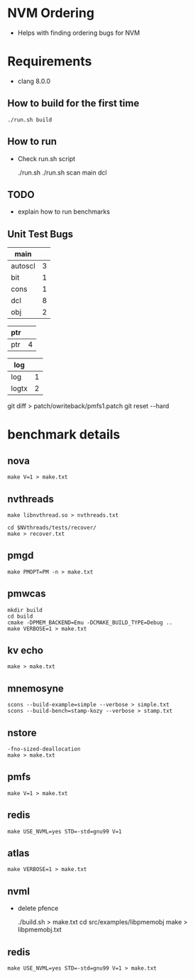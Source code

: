 # NVM Ordering
* Helps with finding ordering bugs for NVM


# Requirements
* clang 8.0.0

## How to build for the first time ##
    ./run.sh build
       
## How to run ##
* Check run.sh script

    ./run.sh <report type> <checker type> <test file>
    ./run.sh scan main dcl

## TODO ##
* explain how to run benchmarks

## Unit Test Bugs ##
|main||
|---|---|
|autoscl|3|
|bit|1|
|cons|1|
|dcl|8|
|obj|2|

|ptr||
|---|---|
|ptr|4|

|log||
|---|---|
|log|1|
|logtx|2|


git diff > patch/owriteback/pmfs1.patch
 git reset --hard


# benchmark details #
## nova ##
    
    make V=1 > make.txt

## nvthreads ##

    make libnvthread.so > nvthreads.txt

    cd $NVthreads/tests/recover/
    make > recover.txt

## pmgd ##

    make PMOPT=PM -n > make.txt


## pmwcas ##

    mkdir build
    cd build
    cmake -DPMEM_BACKEND=Emu -DCMAKE_BUILD_TYPE=Debug ..
    make VERBOSE=1 > make.txt 

## kv echo ##
 
    make > make.txt

## mnemosyne ##

    scons --build-example=simple --verbose > simple.txt
    scons --build-bench=stamp-kozy --verbose > stamp.txt

## nstore ## 

    -fno-sized-deallocation
    make > make.txt

## pmfs

    make V=1 > make.txt

## redis ##

    make USE_NVML=yes STD=-std=gnu99 V=1

## atlas ##

    make VERBOSE=1 > make.txt

## nvml ## 
* delete pfence

    ./build.sh > make.txt
    cd src/examples/libpmemobj
    make > libpmemobj.txt

## redis ## 
    
    make USE_NVML=yes STD=-std=gnu99 V=1 > make.txt



